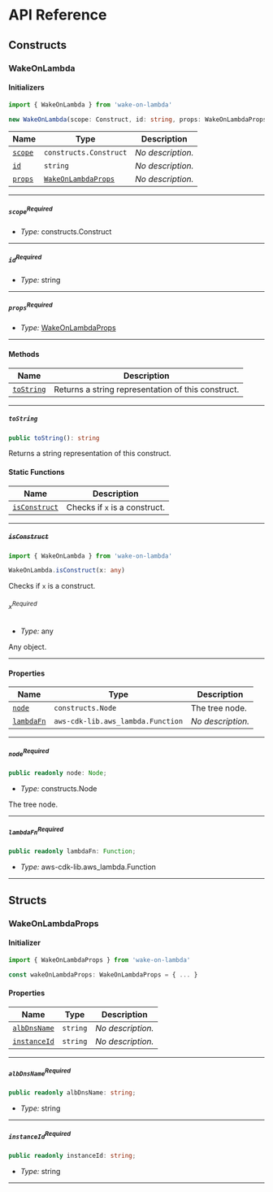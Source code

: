 # API Reference <a name="API Reference" id="api-reference"></a>

## Constructs <a name="Constructs" id="Constructs"></a>

### WakeOnLambda <a name="WakeOnLambda" id="wake-on-lambda.WakeOnLambda"></a>

#### Initializers <a name="Initializers" id="wake-on-lambda.WakeOnLambda.Initializer"></a>

```typescript
import { WakeOnLambda } from 'wake-on-lambda'

new WakeOnLambda(scope: Construct, id: string, props: WakeOnLambdaProps)
```

| **Name** | **Type** | **Description** |
| --- | --- | --- |
| <code><a href="#wake-on-lambda.WakeOnLambda.Initializer.parameter.scope">scope</a></code> | <code>constructs.Construct</code> | *No description.* |
| <code><a href="#wake-on-lambda.WakeOnLambda.Initializer.parameter.id">id</a></code> | <code>string</code> | *No description.* |
| <code><a href="#wake-on-lambda.WakeOnLambda.Initializer.parameter.props">props</a></code> | <code><a href="#wake-on-lambda.WakeOnLambdaProps">WakeOnLambdaProps</a></code> | *No description.* |

---

##### `scope`<sup>Required</sup> <a name="scope" id="wake-on-lambda.WakeOnLambda.Initializer.parameter.scope"></a>

- *Type:* constructs.Construct

---

##### `id`<sup>Required</sup> <a name="id" id="wake-on-lambda.WakeOnLambda.Initializer.parameter.id"></a>

- *Type:* string

---

##### `props`<sup>Required</sup> <a name="props" id="wake-on-lambda.WakeOnLambda.Initializer.parameter.props"></a>

- *Type:* <a href="#wake-on-lambda.WakeOnLambdaProps">WakeOnLambdaProps</a>

---

#### Methods <a name="Methods" id="Methods"></a>

| **Name** | **Description** |
| --- | --- |
| <code><a href="#wake-on-lambda.WakeOnLambda.toString">toString</a></code> | Returns a string representation of this construct. |

---

##### `toString` <a name="toString" id="wake-on-lambda.WakeOnLambda.toString"></a>

```typescript
public toString(): string
```

Returns a string representation of this construct.

#### Static Functions <a name="Static Functions" id="Static Functions"></a>

| **Name** | **Description** |
| --- | --- |
| <code><a href="#wake-on-lambda.WakeOnLambda.isConstruct">isConstruct</a></code> | Checks if `x` is a construct. |

---

##### ~~`isConstruct`~~ <a name="isConstruct" id="wake-on-lambda.WakeOnLambda.isConstruct"></a>

```typescript
import { WakeOnLambda } from 'wake-on-lambda'

WakeOnLambda.isConstruct(x: any)
```

Checks if `x` is a construct.

###### `x`<sup>Required</sup> <a name="x" id="wake-on-lambda.WakeOnLambda.isConstruct.parameter.x"></a>

- *Type:* any

Any object.

---

#### Properties <a name="Properties" id="Properties"></a>

| **Name** | **Type** | **Description** |
| --- | --- | --- |
| <code><a href="#wake-on-lambda.WakeOnLambda.property.node">node</a></code> | <code>constructs.Node</code> | The tree node. |
| <code><a href="#wake-on-lambda.WakeOnLambda.property.lambdaFn">lambdaFn</a></code> | <code>aws-cdk-lib.aws_lambda.Function</code> | *No description.* |

---

##### `node`<sup>Required</sup> <a name="node" id="wake-on-lambda.WakeOnLambda.property.node"></a>

```typescript
public readonly node: Node;
```

- *Type:* constructs.Node

The tree node.

---

##### `lambdaFn`<sup>Required</sup> <a name="lambdaFn" id="wake-on-lambda.WakeOnLambda.property.lambdaFn"></a>

```typescript
public readonly lambdaFn: Function;
```

- *Type:* aws-cdk-lib.aws_lambda.Function

---


## Structs <a name="Structs" id="Structs"></a>

### WakeOnLambdaProps <a name="WakeOnLambdaProps" id="wake-on-lambda.WakeOnLambdaProps"></a>

#### Initializer <a name="Initializer" id="wake-on-lambda.WakeOnLambdaProps.Initializer"></a>

```typescript
import { WakeOnLambdaProps } from 'wake-on-lambda'

const wakeOnLambdaProps: WakeOnLambdaProps = { ... }
```

#### Properties <a name="Properties" id="Properties"></a>

| **Name** | **Type** | **Description** |
| --- | --- | --- |
| <code><a href="#wake-on-lambda.WakeOnLambdaProps.property.albDnsName">albDnsName</a></code> | <code>string</code> | *No description.* |
| <code><a href="#wake-on-lambda.WakeOnLambdaProps.property.instanceId">instanceId</a></code> | <code>string</code> | *No description.* |

---

##### `albDnsName`<sup>Required</sup> <a name="albDnsName" id="wake-on-lambda.WakeOnLambdaProps.property.albDnsName"></a>

```typescript
public readonly albDnsName: string;
```

- *Type:* string

---

##### `instanceId`<sup>Required</sup> <a name="instanceId" id="wake-on-lambda.WakeOnLambdaProps.property.instanceId"></a>

```typescript
public readonly instanceId: string;
```

- *Type:* string

---



